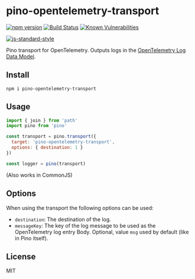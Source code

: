 # pino-opentelemetry-transport
[![npm version](https://img.shields.io/npm/v/pino-opentelemetry-transport)](https://www.npmjs.com/package/pino-opentelemetry-transport)
[![Build Status](https://img.shields.io/github/workflow/status/Vunovati/pino-opentelemetry-transport/CI)](https://github.com/Vunovati/pino-opentelemetry-transport/actions)
[![Known Vulnerabilities](https://snyk.io/test/github/Vunovati/pino-opentelemetry-transport/badge.svg)](https://snyk.io/test/Vunovati/pino-opentelemetry-transport)
<!-- [![Coverage Status](https://coveralls.io/repos/github/Vunovati/pino-opentelemetry-transport/badge.svg?branch=main)](https://coveralls.io/github/Vunovati/pino-opentelemetry-transport?branch=main) -->
[![js-standard-style](https://img.shields.io/badge/code%20style-standard-brightgreen.svg?style=flat)](https://standardjs.com/)

Pino transport for OpenTelemetry. Outputs logs in the [OpenTelemetry Log Data Model](https://github.com/open-telemetry/opentelemetry-specification/blob/main/specification/logs/data-model.md).

## Install

```
npm i pino-opentelemetry-transport
```

## Usage

```js
import { join } from 'path'
import pino from 'pino'

const transport = pino.transport({
  target: 'pino-opentelemetry-transport',
  options: { destination: 1 }
})

const logger = pino(transport)
```

(Also works in CommonJS)

## Options

When using the transport the following options can be used:

* `destination`: The destination of the log.
* `messageKey`: The key of the log message to be used as the OpenTelemetry log entry Body. Optional, value `msg` used by default (like in Pino itself).
## License

MIT
